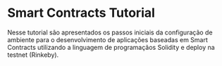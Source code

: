# Smart Contracts Tutorial

Nesse tutorial são apresentados os passos iniciais da configuração de ambiente para o desenvolvimento de aplicações baseadas em Smart Contracts utilizando a linguagem de programaçãos Solidity e deploy na testnet \(Rinkeby\).

